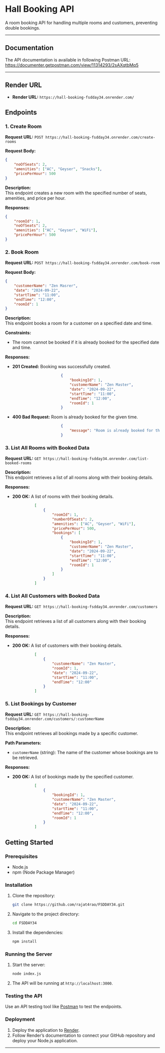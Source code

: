 # Hall Booking API

A room booking API for handling multiple rooms and customers, preventing double bookings.

---

## Documentation

The API documentation is available in following Postman URL: https://documenter.getpostman.com/view/11314293/2sAXqtbMq5

---

## Render URL

- **Render URL:** `https://hall-booking-fsdday34.onrender.com/`

## Endpoints

### 1. Create Room

**Request URL:** `POST https://hall-booking-fsdday34.onrender.com/create-rooms`

**Request Body:**

``` json
{
    "noOfSeats": 2,
    "amenities": ["AC", "Geyser", "Snacks"],
    "pricePerHour": 500
}

 ```

**Description:**  
This endpoint creates a new room with the specified number of seats, amenities, and price per hour.

**Responses:**

``` json
{
    "roomId": 1,
    "noOfSeats": 2,
    "amenities": ["AC", "Geyser", "WiFi"],
    "pricePerHour": 500
}

 ```

### 2. Book Room

**Request URL:** `POST https://hall-booking-fsdday34.onrender.com/book-room`

**Request Body:**

``` json
{
    "customerName": "Zen Masrer",
    "date": "2024-09-22",
    "startTime": "11:00",
    "endTime": "12:00",
    "roomId": 1
}

 ```

**Description:**  
This endpoint books a room for a customer on a specified date and time.

**Constraints:**

- The room cannot be booked if it is already booked for the specified date and time.
    

**Responses:**

- **201 Created:** Booking was successfully created.
    
    ``` json
                          {
                              "bookingId": 1,
                              "customerName": "Zen Master",
                              "date": "2024-09-22",
                              "startTime": "11:00",
                              "endTime": "12:00",
                              "roomId": 1
                          }
    
     ```
    
- **400 Bad Request:** Room is already booked for the given time.
    
    ``` json
                          {
                              "message": "Room is already booked for the given time"
                          }
    
     ```

### 3. List All Rooms with Booked Data

**Request URL:** `GET https://hall-booking-fsdday34.onrender.com/list-booked-rooms`

**Description:**  
This endpoint retrieves a list of all rooms along with their booking details.

**Responses:**

- **200 OK:** A list of rooms with their booking details.
    
    ``` json
              [
                  {
                      "roomId": 1,
                      "numberOfSeats": 2,
                      "amenities": ["AC", "Geyser", "WiFi"],
                      "pricePerHour": 500,
                      "bookings": [
                          {
                              "bookingId": 1,
                              "customerName": "Zen Master",
                              "date": "2024-09-22",
                              "startTime": "11:00",
                              "endTime": "12:00",
                              "roomId": 1
                          }
                      ]
                  }
              ]
    
     ```

### 4. List All Customers with Booked Data

**Request URL:** `GET https://hall-booking-fsdday34.onrender.com/customers`

**Description:**  
This endpoint retrieves a list of all customers along with their booking details.

**Responses:**

- **200 OK:** A list of customers with their booking details.
    
    ``` json
              [
                  {
                      "customerName": "Zen Master",
                      "roomId": 1,
                      "date": "2024-09-22",
                      "startTime": "11:00",
                      "endTime": "12:00"
                  }
              ]
    
     ```

### 5\. List Bookings by Customer

**Request URL:** `GET https://hall-booking-fsdday34.onrender.com/customers/:customerName`

**Description:**  
This endpoint retrieves all bookings made by a specific customer.

**Path Parameters:**

- `customerName` (string): The name of the customer whose bookings are to be retrieved.
    

**Responses:**

- **200 OK:** A list of bookings made by the specified customer.
    
    ``` json
              [
                  {
                      "bookingId": 1,
                      "customerName": "Zen Master",
                      "date": "2024-09-22",
                      "startTime": "11:00",
                      "endTime": "12:00",
                      "roomId": 1
                  }
              ]
    
     ```

## Getting Started

### Prerequisites

- Node.js
- npm (Node Package Manager)

### Installation

1. Clone the repository:
   ```bash
   git clone https://github.com/rajat4rao/FSDDAY34.git
   ```
2. Navigate to the project directory:
   ```bash
   cd FSDDAY34
   ```
3. Install the dependencies:
   ```bash
   npm install
   ```

### Running the Server

1. Start the server:
   ```bash
   node index.js
   ```
2. The API will be running at `http://localhost:3000`.

### Testing the API

Use an API testing tool like [Postman](https://www.postman.com/) to test the endpoints.

### Deployment

1. Deploy the application to [Render](https://render.com/).
2. Follow Render’s documentation to connect your GitHub repository and deploy your Node.js application.

---
